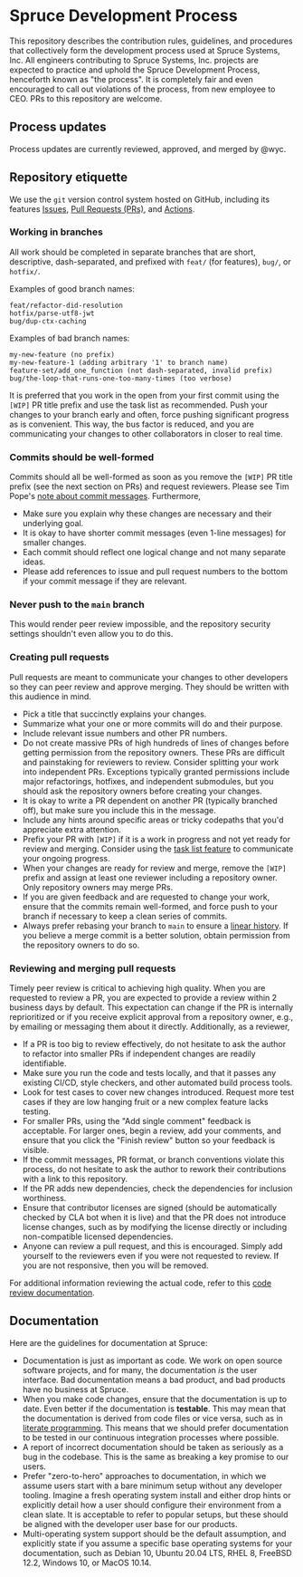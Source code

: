 # Spruce Development Process
This repository describes the contribution rules, guidelines, and procedures
that collectively form the development process used at Spruce Systems, Inc. All
engineers contributing to Spruce Systems, Inc. projects are expected to
practice and uphold the Spruce Development Process, henceforth known as "the
process". It is completely fair and even encouraged to call out violations of
the process, from new employee to CEO. PRs to this repository are welcome.

## Process updates
Process updates are currently reviewed, approved, and merged by @wyc.

## Repository etiquette
We use the `git` version control system hosted on GitHub, including its
features
[Issues](https://guides.github.com/features/issues/),
[Pull Requests (PRs)](https://docs.github.com/en/github/collaborating-with-issues-and-pull-requests/about-pull-requests),
and [Actions](https://docs.github.com/en/actions).

### Working in branches
All work should be completed in separate branches that are short, descriptive,
dash-separated, and prefixed with `feat/` (for features), `bug/`, or `hotfix/`.

Examples of good branch names:
```
feat/refactor-did-resolution
hotfix/parse-utf8-jwt
bug/dup-ctx-caching
```

Examples of bad branch names:
```
my-new-feature (no prefix)
my-new-feature-1 (adding arbitrary '1' to branch name)
feature-set/add_one_function (not dash-separated, invalid prefix)
bug/the-loop-that-runs-one-too-many-times (too verbose)
```

It is preferred that you work in the open from your first commit using the
`[WIP]` PR title prefix and use the task list as recommended. Push your changes
to your branch early and often, force pushing significant progress as is
convenient. This way, the bus factor is reduced, and you are communicating your
changes to other collaborators in closer to real time.

### Commits should be well-formed
Commits should all be well-formed as soon as you remove the `[WIP]` PR title
prefix (see the next section on PRs) and request reviewers. Please see Tim
Pope's [note about commit
messages](https://tbaggery.com/2008/04/19/a-note-about-git-commit-messages.html).
Furthermore,

- Make sure you explain why these changes are necessary and their underlying
  goal.
- It is okay to have shorter commit messages (even 1-line messages) for smaller
  changes.
- Each commit should reflect one logical change and not many separate ideas.
- Please add references to issue and pull request numbers to the bottom if your
  commit message if they are relevant.

### Never push to the `main` branch
This would render peer review impossible, and the repository security settings
shouldn't even allow you to do this.

### Creating pull requests
Pull requests are meant to communicate your changes to other developers so they
can peer review and approve merging. They should be written with this audience
in mind.

- Pick a title that succinctly explains your changes.
- Summarize what your one or more commits will do and their purpose.
- Include relevant issue numbers and other PR numbers.
- Do not create massive PRs of high hundreds of lines of changes before getting
  permission from the repository owners. These PRs are difficult and
  painstaking for reviewers to review. Consider splitting your work into
  independent PRs. Exceptions typically granted permissions include major
  refactorings, hotfixes, and independent submodules, but you should ask the
  repository owners before creating your changes.
- It is okay to write a PR dependent on another PR (typically branched off),
  but make sure you include this in the message.
- Include any hints around specific areas or tricky codepaths that you'd
  appreciate extra attention.
- Prefix your PR with `[WIP]` if it is a work in progress and not yet ready for
  review and merging. Consider using the [task list
  feature](https://docs.github.com/en/github/managing-your-work-on-github/about-task-lists)
  to communicate your ongoing progress.
- When your changes are ready for review and merge, remove the `[WIP]` prefix
  and assign at least one reviewer including a repository owner. Only
  repository owners may merge PRs.
- If you are given feedback and are requested to change your work, ensure that
  the commits remain well-formed, and force push to your branch if necessary to
  keep a clean series of commits.
- Always prefer rebasing your branch to `main` to ensure a [linear
  history](https://lists.llvm.org/pipermail/llvm-dev/2019-January/129723.html).
  If you believe a merge commit is a better solution, obtain permission from
  the repository owners to do so.

### Reviewing and merging pull requests
Timely peer review is critical to achieving high quality. When you are
requested to review a PR, you are expected to provide a review within 2
business days by default. This expectation can change if the PR is internally
reprioritized or if you receive explicit approval from a repository owner,
e.g., by emailing or messaging them about it directly. Additionally, as a
reviewer,

- If a PR is too big to review effectively, do not hesitate to ask the author
  to refactor into smaller PRs if independent changes are readily identifiable.
- Make sure you run the code and tests locally, and that it passes any existing
  CI/CD, style checkers, and other automated build process tools.
- Look for test cases to cover new changes introduced. Request more test cases
  if they are low hanging fruit or a new complex feature lacks testing.
- For smaller PRs, using the "Add single comment" feedback is acceptable. For
  larger ones, begin a review, add your comments, and ensure that you click the
  "Finish review" button so your feedback is visible.
- If the commit messages, PR format, or branch conventions violate this
  process, do not hesitate to ask the author to rework their contributions with
  a link to this repository.
- If the PR adds new dependencies, check the dependencies for inclusion
  worthiness.
- Ensure that contributor licenses are signed (should be automatically checked
  by CLA bot when it is live) and that the PR does not introduce license
  changes, such as by modifying the license directly or including
  non-compatible licensed dependencies.
- Anyone can review a pull request, and this is encouraged. Simply add yourself
  to the reviewers even if you were not requested to review. If you are not
  responsive, then you will be removed.

For additional information reviewing the actual code, refer to this [code
review documentation](https://google.github.io/eng-practices/review/reviewer/).

## Documentation
Here are the guidelines for documentation at Spruce:

- Documentation is just as important as code. We work on open source software
  projects, and for many, the documentation _is_ the user interface. Bad
  documentation means a bad product, and bad products have no business at
  Spruce.
- When you make code changes, ensure that the documentation is up to date. Even
  better if the documentation is **testable**. This may mean that the
  documentation is derived from code files or vice versa, such as in [literate
  programming](http://www.literateprogramming.com/knuthweb.pdf). This means
  that we should prefer documentation to be tested in our continuous
  integration processes where possible.
- A report of incorrect documentation should be taken as seriously as a bug in
  the codebase. This is the same as breaking a key promise to our users.
- Prefer "zero-to-hero" approaches to documentation, in which we assume users
  start with a bare minimum setup without any developer tooling. Imagine a
  fresh operating system install and either drop hints or explicitly detail how
  a user should configure their environment from a clean slate. It is
  acceptable to refer to popular setups, but these should be aligned with the
  developer user base for our products.
- Multi-operating system support should be the default assumption, and
  explicitly state if you assume a specific base operating systems for your
  documentation, such as Debian 10, Ubuntu 20.04 LTS, RHEL 8, FreeBSD 12.2,
  Windows 10, or MacOS 10.14.
